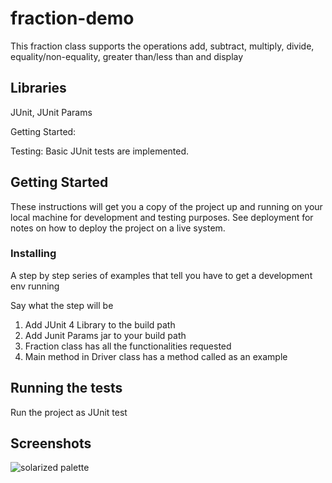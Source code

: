 # fraction-demo
This fraction class supports the operations add, subtract, multiply, divide, equality/non-equality, greater than/less than and display

## Libraries

JUnit, JUnit Params

Getting Started:


Testing:
Basic JUnit tests are implemented.

## Getting Started

These instructions will get you a copy of the project up and running on your local machine for development and testing purposes. See deployment for notes on how to deploy the project on a live system.

### Installing

A step by step series of examples that tell you have to get a development env running

Say what the step will be

1. Add JUnit 4 Library to the build path
2. Add Junit Params jar to your build path
3. Fraction class has all the functionalities requested
4. Main method in Driver class has a method called as an example

## Running the tests

Run the project as JUnit test

## Screenshots

![solarized palette](https://github.com/altercation/solarized/raw/master/img/solarized-palette.png)

